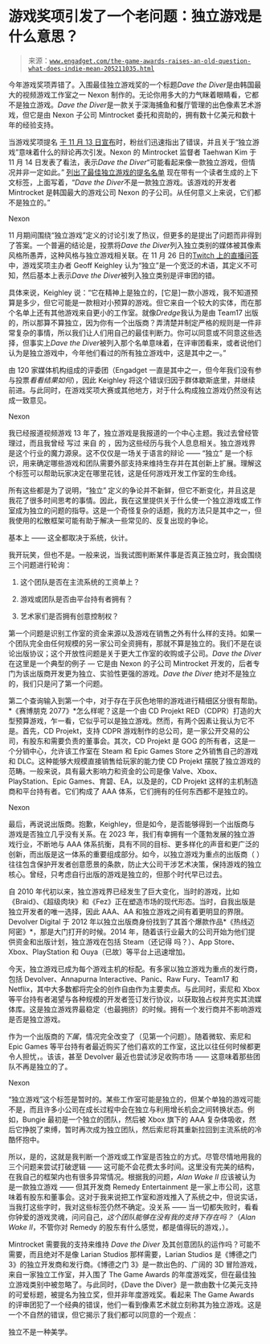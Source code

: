 <!--yml

分类：未分类

日期：2024 年 05 月 27 日 14:29:33

-->

# 游戏奖项引发了一个老问题：独立游戏是什么意思？

> 来源：[`www.engadget.com/the-game-awards-raises-an-old-question-what-does-indie-mean-205211035.html`](https://www.engadget.com/the-game-awards-raises-an-old-question-what-does-indie-mean-205211035.html)

今年游戏奖项弄错了。入围最佳独立游戏奖的一个标题*Dave the Diver*是由韩国最大的视频游戏工作室之一 Nexon 制作的。无论你用多大的力气眯着眼睛看，它都不是独立游戏。*Dave the Diver*是一款关于深海捕鱼和餐厅管理的出色像素艺术游戏，但它是由 Nexon 子公司 Mintrocket 委托和资助的，拥有数十亿美元和数十年的经验支持。

当游戏奖项提名 [于 11 月 13 日宣布](https://www.engadget.com/baldurs-gate-3-and-alan-wake-2-lead-the-2023-game-awards-nominees-185729344.html)时，粉丝们迅速指出了错误，并且关于“独立游戏”意味着什么的辩论再次引发。Nexon 的 Mintrocket 监督者 Taehwan Kim 于 11 月 14 日发表了看法，表示*Dave the Diver*“可能看起来像一款独立游戏，但情况并非一定如此。” [列出了最佳独立游戏的提名名单](https://twitter.com/thegameawards/status/1724120590062358978) 现在带有一个读者生成的上下文标签，上面写着，“*Dave the Diver*不是一款独立游戏。该游戏的开发者 Mintrocket 是韩国最大的游戏公司 Nexon 的子公司。从任何意义上来说，它们都不是独立的。”

Nexon

11 月期间围绕“独立游戏”定义的讨论引发了热议，但更多的是提出了问题而非得到了答案。一个普遍的结论是，投票将*Dave the Diver*列入独立类别的媒体被其像素风格所愚弄，这种风格与独立游戏相关联。在 11 月 26 日的[Twitch 上的直播问答](https://www.twitch.tv/videos/1988267110)中，游戏奖项主办者 Geoff Keighley 认为“独立”是一个宽泛的术语，其定义不可知，然后基本上表示*Dave the Diver*被列入独立类别是评审团的错。

具体来说，Keighley 说：“它在精神上是独立的，[它是]一款小游戏，我不知道预算是多少，但它可能是一款相对小预算的游戏。但它来自一个较大的实体，而在那个名单上还有其他游戏来自更小的工作室。就像*Dredge*我认为是由 Team17 出版的，所以那算不算独立，因为你有一个出版商？弄清楚并制定严格的规则是一件非常复杂的事情，所以我们让人们用自己的最佳判断力。你可以同意或不同意这些选择，但事实上*Dave the Diver*被列入那个名单意味着，在评审团看来，或者说他们认为是独立游戏中，今年他们看过的所有独立游戏中，这是其中之一。”

由 120 家媒体机构组成的评委团（Engadget 一直是其中之一，但今年我们没有参与投票*看看结果如何*），因此 Keighley 将这个错误归因于群体歇斯底里，并继续前进。与此同时，在游戏奖项大赛或其他地方，对于什么构成独立游戏仍然没有达成一致意见。

Nexon

我已经报道视频游戏 13 年了，独立游戏是我报道的一个中心主题。我过去曾经管理过[](https://www.engadget.com/tag/joystiq-indie-pitch/)，而且我曾经[](https://www.engadget.com/2014-02-14-the-floating-fragile-indie-bubble.html) 写过[](https://www.engadget.com/2020-01-27-kentucky-route-zero-act-v-review-tv-edition-interview.html) 来自[](https://www.engadget.com/2016-07-11-philly-game-forge-closed.html) 的 [](https://www.engadget.com/2018-12-04-e3-2019-indie-games-esa-sony-devolver.html)，因为这些经历与我个人息息相关。独立游戏界是这个行业的魔力源泉。这不仅仅是一场关于语言的辩论 —— “独立” 是一个标识，用来确定哪些游戏和团队需要外部支持来维持生存并在其创新上扩展。理解这个标签可以帮助玩家决定在哪里花钱，这是任何游戏开发工作室的生命线。

所有这些都是为了说明，“独立” 定义的争论并不新鲜，但它不断变化，并且这是我花了很多时间思考的事情。因此，我在这里提供关于什么使一个独立游戏或工作室成为独立的问题的指导。这是一个奇怪复杂的话题，我的方法只是其中之一，但我使用的松散框架可能有助于解决一些常见的、反复出现的争论。

基本上 —— 这全都取决于系统，伙计。

我开玩笑，但也不是。一般来说，当我试图判断某件事是否真正独立时，我会围绕三个问题进行轮询：

1.  这个团队是否在主流系统的工资单上？

1.  游戏或团队是否由平台持有者拥有？

1.  艺术家们是否拥有创意控制权？

第一个问题是识别工作室的资金来源以及游戏在销售之外有什么样的支持。如果一个团队完全由任何规模的另一家公司全资拥有，那就不算是独立的。我们不是在谈论出版协议；这个开放性问题是关于更大工作室的收购或子公司。*Dave the Diver* 在这里是一个典型的例子 — 它是由 Nexon 的子公司 Mintrocket 开发的，后者专门为该出版商开发更为独立、实验性更强的游戏。*Dave the Diver* 绝对不是独立的，我们只是问了第一个问题。

第二个查询输入到第一个中，对于存在于灰色地带的游戏进行精细区分很有帮助。*《赛博朋克 2077》*怎么样呢？这是一个由 CD Projekt RED（CDPR）打造的大型预算游戏，乍一看，它似乎可以是独立游戏。然而，有两个因素让我认为它不是。首先，CD Projekt，支持 CDPR 游戏制作的总公司，是一家公开交易的公司，有股东和需要负责的董事会。其次，CD Projekt 是 GOG 的所有者，这是一个分销中心，允许该工作室在 Steam 和 Epic Games Store 之外销售自己的游戏和 DLC。这种能够大规模直接销售给玩家的能力使 CD Projekt 摆脱了独立游戏的范畴。一般来说，具有最大影响力和资金的公司是像 Valve、Xbox、PlayStation、Epic Games、育碧、EA，以及是的，CD Projekt 这样的主机制造商和平台持有者。它们构成了 AAA 体系，它们拥有的任何东西都不是独立的。

Nexon

最后，再说说出版商。抱歉，Keighley，但是如今，是否能够得到一个出版商与游戏是否独立几乎没有关系。在 2023 年，我们有幸拥有一个蓬勃发展的独立游戏行业，不断地与 AAA 体系抗衡，具有不同的目标、更多样化的声音和更广泛的创新，而出版是这一体系的重要组成部分。如今，以独立游戏为重点的出版商（ [](https://www.engadget.com/indie-games-have-entered-the-era-of-bespoke-publishing-170639414.html) ）往往包含保护开发者创意愿景的条款，防止大公司干涉艺术决策，保持游戏的独立核心。曾经，只考虑自行出版的游戏是独立的，但那个时代早已过去。

自 2010 年代初以来，独立游戏界已经发生了巨大变化，当时的游戏，比如《Braid》、《超级肉块》和《Fez》正在塑造市场的现代形态。当时，自我出版是独立开发者的唯一选择，因此 AAA、AA 和独立游戏之间有着更明显的界限。Devolver Digital 于 2012 年以独立出版商身份找到了其首个爆款作品*《热线迈阿密》*，那是大门打开的时候。2014 年，随着该行业最大的公司开始为他们提供资金和出版计划，独立游戏在包括 Steam（还记得 [](https://www.engadget.com/2012-10-09-not-getting-noticed-on-steam-greenlight-incredipedes-story.html) 吗？）、App Store、Xbox、PlayStation 和 Ouya（已故）等平台上迅速增加。

今天，独立游戏已成为每个游戏主机的标配。有多家以独立游戏为重点的发行商，包括 Devolver、Annapurna Interactive、Panic、Raw Fury、Team17 和 Netflix，其中大多数都将完全的创作自由作为主要卖点。与此同时，索尼和 Xbox 等平台持有者渴望与各种规模的开发者签订发行协议，以获取独占权并充实其流媒体库。这是独立游戏界最稳定（也最拥挤）的时候。拥有一个发行商并不影响游戏是否是独立游戏。

作为一个出版商的*下属*，情况完全改变了（见第一个问题）。随着微软、索尼和 Epic Games 等平台持有者最近购买了他们喜欢的工作室，这比以往任何时候都更令人担忧，[](https://www.engadget.com/activision-blizzard-now-officially-belongs-to-microsoft-125053787.html)。该该，甚至 Devolver 最近也尝试涉足收购市场 —— 这意味着那些团队不再是独立的了。

Nexon

“独立游戏”这个标签是暂时的。某些工作室可能是独立的，但某个单独的游戏可能不是，而且许多小公司在成长过程中会在独立与利用增长机会之间转换状态。例如，Bungie 最初是一个独立的团队，然后被 Xbox 旗下的 AAA 复杂体吸收，然后它挣脱了束缚，暂时再次成为独立团队，然后索尼将其重新拉回到主流系统的冷酷怀抱中。

所以，是的，这就是我判断一个游戏或工作室是否独立的方式。尽管尽情地用我的三个问题来尝试打破逻辑 —— 这可能不会花费太多时间。这里没有完美的结构，在我自己的框架内也有很多异常情况。根据我的问题，*Alan Wake II* 应该被认为是一款独立游戏 —— 但其开发商 Remedy Entertainment 是一家上市公司，这意味着有股东和董事会。这对于我来说把工作室和游戏推入了系统之中，但说实话，当我打这些字时，我对这些标签仍然不确定。没关系 —— 当一切都失败时，看看你钟爱的游戏灵魂，问问自己，*这个团队能够在没有我的支持下存在吗？*（*Alan Wake II*，不管你对 Remedy 的股东有什么感觉，都是值得玩的游戏，[](https://www.engadget.com/alan-wake-ii-is-great-but-it-doesnt-need-guns-130027149.html)）。

Mintrocket 需要我的支持来维持 *Dave the Diver* 及其创意团队的运作吗？可能不需要，而且绝对不是像 Larian Studios 那样需要，Larian Studios 是《博德之门 3》的独立开发商和发行商。《博德之门 3》是一款出色的、广阔的 3D 冒险游戏，来自一家独立工作室，并入围了 The Game Awards 的年度游戏奖，但在最佳独立游戏类别中被忽略了。与此同时，《Dave the Diver》是一款由数十亿美元支持的可爱标题，被提名为独立奖，但并非年度游戏奖。看起来 The Game Awards 的评审团犯了一个经典的错误，他们一看到像素艺术就立刻称其为独立游戏。这是一个不自然的错误，但它揭示了我们都可以同意的一个观点：

独立不是一种美学。
